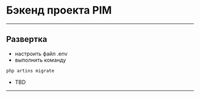 # Бэкенд проекта PIM
***
## Развертка
* настроить файл .env
* выполнить команду 
```cmd
php artins migrate
```
* TBD
***

